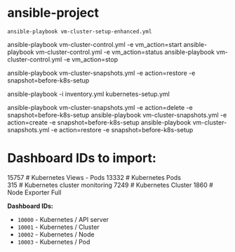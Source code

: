 # ansible-project
`
ansible-playbook vm-cluster-setup-enhanced.yml
`

ansible-playbook vm-cluster-control.yml -e vm_action=start 
ansible-playbook vm-cluster-control.yml -e vm_action=status 
ansible-playbook vm-cluster-control.yml -e vm_action=stop 

ansible-playbook vm-cluster-snapshots.yml -e action=restore -e snapshot=before-k8s-setup

ansible-playbook -i inventory.yml kubernetes-setup.yml

ansible-playbook vm-cluster-snapshots.yml -e action=delete -e snapshot=before-k8s-setup
ansible-playbook vm-cluster-snapshots.yml -e action=create -e snapshot=before-k8s-setup
ansible-playbook vm-cluster-snapshots.yml -e action=restore -e snapshot=before-k8s-setup


# Dashboard IDs to import:
15757  # Kubernetes Views - Pods
13332  # Kubernetes Pods  
315    # Kubernetes cluster monitoring
7249   # Kubernetes Cluster
1860   # Node Exporter Full


**Dashboard IDs:**
- `10000` - Kubernetes / API server
- `10001` - Kubernetes / Cluster
- `10002` - Kubernetes / Node
- `10003` - Kubernetes / Pod


